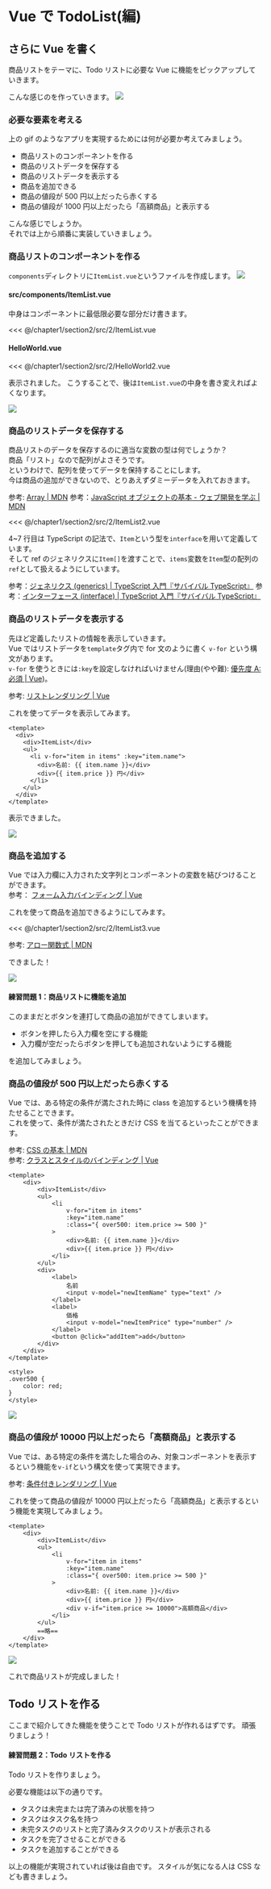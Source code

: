 # Vue で TodoList(編)

## さらに Vue を書く

商品リストをテーマに、Todo リストに必要な Vue に機能をピックアップしていきます。

こんな感じのを作っていきます。
![](assets/2/01.gif)

### 必要な要素を考える

上の gif のようなアプリを実現するためには何が必要か考えてみましょう。

- 商品リストのコンポーネントを作る
- 商品のリストデータを保存する
- 商品のリストデータを表示する
- 商品を追加できる
- 商品の値段が 500 円以上だったら赤くする
- 商品の値段が 1000 円以上だったら「高額商品」と表示する

こんな感じでしょうか。  
それでは上から順番に実装していきましょう。

### 商品リストのコンポーネントを作る

`components`ディレクトリに`ItemList.vue`というファイルを作成します。
![](assets/2/01.png)

#### src/components/ItemList.vue

中身はコンポーネントに最低限必要な部分だけ書きます。

<<< @/chapter1/section2/src/2/ItemList.vue

#### HelloWorld.vue

<<< @/chapter1/section2/src/2/HelloWorld2.vue

表示されました。
こうすることで、後は`ItemList.vue`の中身を書き変えればよくなります。

![](assets/2/02.png)

### 商品のリストデータを保存する

商品リストのデータを保存するのに適当な変数の型は何でしょうか？  
商品「リスト」なので配列がよさそうです。  
というわけで、配列を使ってデータを保持することにします。  
今は商品の追加ができないので、とりあえずダミーデータを入れておきます。

参考: [Array | MDN](https://developer.mozilla.org/ja/docs/Web/JavaScript/Reference/Global_Objects/Array)
参考：[JavaScript オブジェクトの基本 - ウェブ開発を学ぶ | MDN](https://developer.mozilla.org/ja/docs/Learn/JavaScript/Objects/Basics)

<<< @/chapter1/section2/src/2/ItemList2.vue

4~7 行目は TypeScript の記法で、`Item`という型を`interface`を用いて定義しています。  
そして ref のジェネリクスに`Item[]`を渡すことで、`items`変数を`Item`型の配列の`ref`として扱えるようにしています。

参考：[ジェネリクス (generics) | TypeScript 入門『サバイバル TypeScript』](https://typescriptbook.jp/reference/generics)
参考：[インターフェース (interface) | TypeScript 入門『サバイバル TypeScript』](https://typescriptbook.jp/reference/object-oriented/interface)

### 商品のリストデータを表示する

先ほど定義したリストの情報を表示していきます。  
Vue ではリストデータを`template`タグ内で for 文のように書く `v-for` という構文があります。  
`v-for` を使うときには`:key`を設定しなければいけません(理由(やや難): [優先度 A: 必須 | Vue](https://ja.vuejs.org/style-guide/rules-essential.html#use-keyed-v-for))。

参考: [リストレンダリング | Vue](https://ja.vuejs.org/guide/essentials/list.html#v-for)

これを使ってデータを表示してみます。

```tsx
<template>
  <div>
    <div>ItemList</div>
    <ul>
      <li v-for="item in items" :key="item.name">
        <div>名前: {{ item.name }}</div>
        <div>{{ item.price }} 円</div>
      </li>
    </ul>
  </div>
</template>
```

表示できました。

![](assets/2/03.png)

### 商品を追加する

Vue では入力欄に入力された文字列とコンポーネントの変数を結びつけることができます。  
参考： [フォーム入力バインディング | Vue](https://ja.vuejs.org/guide/essentials/forms.html)

これを使って商品を追加できるようにしてみます。

<<< @/chapter1/section2/src/2/ItemList3.vue

参考: [アロー関数式 | MDN](https://developer.mozilla.org/ja/docs/Web/JavaScript/Reference/Functions/Arrow_functions)

できました！

![](assets/2/02.gif)

#### 練習問題 1：商品リストに機能を追加

このままだとボタンを連打して商品の追加ができてしまいます。

- ボタンを押したら入力欄を空にする機能
- 入力欄が空だったらボタンを押しても追加されないようにする機能

を追加してみましょう。

### 商品の値段が 500 円以上だったら赤くする

Vue では、ある特定の条件が満たされた時に class を追加するという機構を持たせることできます。  
これを使って、条件が満たされたときだけ CSS を当てるといったことができます。

参考: [CSS の基本 | MDN](https://developer.mozilla.org/ja/docs/Learn/Getting_started_with_the_web/CSS_basics)  
参考: [クラスとスタイルのバインディング | Vue](https://ja.vuejs.org/guide/essentials/class-and-style.html#binding-html-classes)

```vue
<template>
	<div>
		<div>ItemList</div>
		<ul>
			<li
				v-for="item in items"
				:key="item.name"
				:class="{ over500: item.price >= 500 }"
			>
				<div>名前: {{ item.name }}</div>
				<div>{{ item.price }} 円</div>
			</li>
		</ul>
		<div>
			<label>
				名前
				<input v-model="newItemName" type="text" />
			</label>
			<label>
				価格
				<input v-model="newItemPrice" type="number" />
			</label>
			<button @click="addItem">add</button>
		</div>
	</div>
</template>

<style>
.over500 {
	color: red;
}
</style>
```

![](assets/2/04.png)

### 商品の値段が 10000 円以上だったら「高額商品」と表示する

Vue では、ある特定の条件を満たした場合のみ、対象コンポーネントを表示するという機能を`v-if`という構文を使って実現できます。

参考: [条件付きレンダリング | Vue](https://ja.vuejs.org/guide/essentials/conditional.html)

これを使って商品の値段が 10000 円以上だったら「高額商品」と表示するという機能を実現してみましょう。

```vue
<template>
	<div>
		<div>ItemList</div>
		<ul>
			<li
				v-for="item in items"
				:key="item.name"
				:class="{ over500: item.price >= 500 }"
			>
				<div>名前: {{ item.name }}</div>
				<div>{{ item.price }} 円</div>
				<div v-if="item.price >= 10000">高額商品</div>
			</li>
		</ul>
		==略==
	</div>
</template>
```

![](assets/2/05.png)

これで商品リストが完成しました！

## Todo リストを作る

ここまで紹介してきた機能を使うことで Todo リストが作れるはずです。
頑張りましょう！

#### 練習問題 2：Todo リストを作る

Todo リストを作りましょう。

必要な機能は以下の通りです。

- タスクは未完または完了済みの状態を持つ
- タスクはタスク名を持つ
- 未完タスクのリストと完了済みタスクのリストが表示される
- タスクを完了させることができる
- タスクを追加することができる

以上の機能が実現されていれば後は自由です。
スタイルが気になる人は CSS なども書きましょう。

